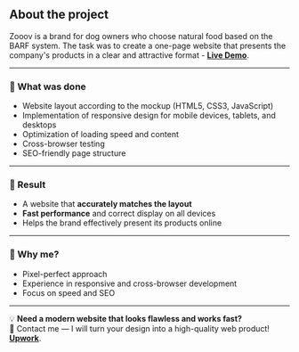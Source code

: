 ## About the project
Zooov is a brand for dog owners who choose natural food based on the BARF system. The task was to create a one-page website that presents the company's products in a clear and attractive format - <a href="https://mykhailo-pls.github.io/ZOOOV/" target="_blank"><strong>Live Demo</strong></a>. 

---

### 🔧 What was done
- Website layout according to the mockup (HTML5, CSS3, JavaScript)
- Implementation of responsive design for mobile devices, tablets, and desktops
- Optimization of loading speed and content
- Cross-browser testing
- SEO-friendly page structure

---

### 🎯 Result
- A website that **accurately matches the layout**  
- **Fast performance** and correct display on all devices  
- Helps the brand effectively present its products online  

---

### 🚀 Why me?
- Pixel-perfect approach  
- Experience in responsive and cross-browser development  
- Focus on speed and SEO  

---

💡 **Need a modern website that looks flawless and works fast?**  
📩 Contact me — I will turn your design into a high-quality web product! <a href="https://www.upwork.com/freelancers/~01d031fcb9212d485e" target="_blank"><strong>Upwork</strong></a>.
